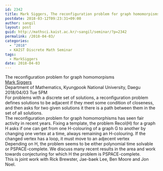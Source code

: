 ```yaml
---
id: 2342
title: Mark Siggers, The reconfiguration problem for graph homomorpisms
postdate: 2018-03-12T09:23:31+09:00
author: sangil
layout: post
guid: http://mathsci.kaist.ac.kr/~sangil/seminar/?p=2342
permalink: /2018-04-03/
categories:
  - "2018"
  - KAIST Discrete Math Seminar
tags:
  - MarkSiggers
date: 2018-04-03
---
```

<div class="talk">
  The reconfiguration problem for graph homomorpisms
</div>

<div class="speaker">
  <a href="http://webbuild.knu.ac.kr/~mhs/">Mark Siggers</a><br /> Department of Mathematics, Kyungpook National University, Daegu
</div>

<div class="date">
  2018/04/03 Tue 5PM
</div>

<div class="abstract">
  For problems with a discrete set of solutions, a reconfiguration problem defines solutions to be adjacent if they meet some condition of closeness, and then asks for two given solutions it there is a path between them in the set of all solutions.<br /> The reconfiguration problem for graph homomorphisms has seen fair activity in recent years. Fixing a template, the problem Recol(H) for a graph H asks if one can get from one H-colouring of a graph G to another by changing one vertex at a time, always remaining an H-colouring. If the changed vertex has a loop, it must move to an adjecent vertex<br /> Depending on H, the problem seems to be either polynomial time solvable or PSPACE-complete. We discuss many recent results in the area and work towards conjecturing for which H the problem is PSPACE-complete.<br /> This is joint work with Rick Brewster, Jae-baek Lee, Ben Moore and Jon Noel.
</div>
